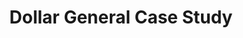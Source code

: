 ---
layout: page
title: Dollar General Case Study
description: Finance Class Project
img: assets/img/dollar_general/dollar_general.webp
importance: 4
category: portfolio
---